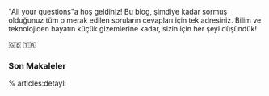 "All your questions"a hoş geldiniz! Bu blog, şimdiye kadar sormuş olduğunuz tüm o merak edilen soruların cevapları için tek adresiniz. Bilim ve teknolojiden hayatın küçük gizemlerine kadar, sizin için her şeyi düşündük!

[🇬🇧](..) [🇹🇷](.)

### Son Makaleler

% articles:detaylı
